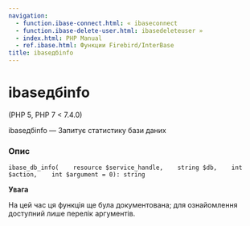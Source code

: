 ```yaml
---
navigation:
  - function.ibase-connect.html: « ibaseconnect
  - function.ibase-delete-user.html: ibasedeleteuser »
  - index.html: PHP Manual
  - ref.ibase.html: Функции Firebird/InterBase
title: ibaseдбinfo
---
```

# ibaseдбinfo

(PHP 5, PHP 7 < 7.4.0)

ibaseдбinfo — Запитує статистику бази даних

### Опис

```methodsynopsis
ibase_db_info(    resource $service_handle,    string $db,    int $action,    int $argument = 0): string
```

**Увага**

На цей час ця функція ще була документована; для ознайомлення доступний лише перелік аргументів.

